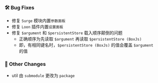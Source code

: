 ### 🛠️ Bug Fixes
  * 修复 `Surge` 模块内置`参数面板`
  * 修复 `Loon` 插件内置`设置面板`
  * 修复 `$argument` 和 `$persistentStore` 载入顺序颠倒的问题
    * 正确顺序为先读取 `$argument` 再读取 `$persistentStore (BoxJs)`
    * 即，有相同键名时，`$persistentStore (BoxJs)` 的值会覆盖 `$argument` 的值
### 🔄 Other Changes
  * util 由 `submodule` 更改为 `package`
